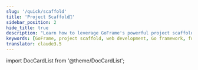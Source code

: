 ```yaml
---
slug: '/quick/scaffold'
title: 'Project Scaffold🌟'
sidebar_position: 2
hide_title: true
description: "Learn how to leverage GoFrame's powerful project scaffolding to jumpstart your development. Perfect for developers looking to build modern web applications with Go, this guide demonstrates how to seamlessly integrate front-end and back-end technologies using GoFrame's efficient project structure and tools."
keywords: [GoFrame, project scaffold, web development, Go framework, full-stack development, rapid prototyping, project structure, web application, backend development, development workflow]
translator: claude3.5
---
```


import DocCardList from '@theme/DocCardList';

<DocCardList />